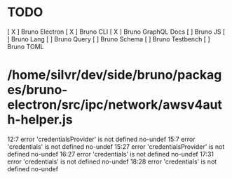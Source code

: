 # TODO

[ X ] Bruno Electron
[ X ] Bruno CLI
[ X ] Bruno GraphQL Docs
[ ] Bruno JS
[ ] Bruno Lang
[ ] Bruno Query
[ ] Bruno Schema
[ ] Bruno Testbench
[ ] Bruno TOML

# /home/silvr/dev/side/bruno/packages/bruno-electron/src/ipc/network/awsv4auth-helper.js

12:7 error 'credentialsProvider' is not defined no-undef
15:7 error 'credentials' is not defined no-undef
15:27 error 'credentialsProvider' is not defined no-undef
16:27 error 'credentials' is not defined no-undef
17:31 error 'credentials' is not defined no-undef
18:28 error 'credentials' is not defined no-undef

